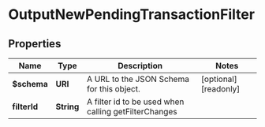 

# OutputNewPendingTransactionFilter


## Properties

| Name | Type | Description | Notes |
|------------ | ------------- | ------------- | -------------|
|**$schema** | **URI** | A URL to the JSON Schema for this object. |  [optional] [readonly] |
|**filterId** | **String** | A filter id to be used when calling getFilterChanges |  |



